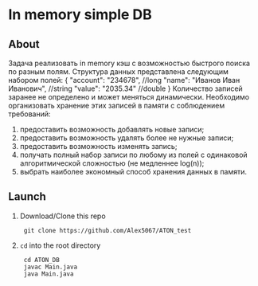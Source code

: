 # In memory simple DB
## About
Задача реализовать in memory кэш с возможностью быстрого поиска по разным полям.
Структура данных представлена следующим набором полей: 
{
"account": "234678", //long
"name": "Иванов Иван Иванович", //string 
"value": "2035.34" //double
}
Количество записей заранее не определено и может меняться динамически.
Необходимо организовать хранение этих записей в памяти с соблюдением требований:
1. предоставить возможность добавлять новые записи;
2. предоставить возможность удалять более не нужные записи;
3. предоставить возможность изменять запись;
4. получать полный набор записи по любому из полей с одинаковой алгоритмической сложностью (не медленнее log(n));
5. выбрать наиболее экономный способ хранения данных в памяти.

## Launch
1. Download/Clone this repo

        git clone https://github.com/Alex5067/ATON_test
        
2. `cd` into the root directory

        cd ATON_DB
        javac Main.java
        java Main.java
